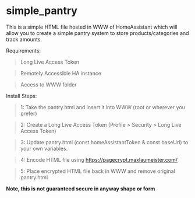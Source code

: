 # simple_pantry

This is a simple HTML file hosted in WWW of HomeAssistant which will allow you to create a simple pantry system to store products/categories and track amounts. 

Requirements: 
> Long Live Access Token

> Remotely Accessible HA instance

> Access to WWW folder

Install Steps:
> 1: Take the pantry.html and insert it into WWW (root or wherever you prefer)
 
> 2: Create a Long Live Access Token (Profile > Security > Long Live Access Token)

> 3: Update pantry.html (const homeAssistantToken & const baseUrl) to your own variables.

> 4: Encode HTML file using https://pagecrypt.maxlaumeister.com/

> 5: Place encrypted HTML file back in WWW and remove original pantry.html
> 
 **Note, this is not guaranteed secure in anyway shape or form**


 
